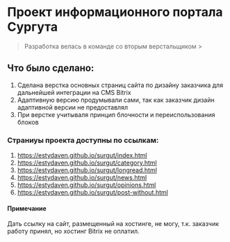 # Проект информационного портала Сургута

> Разработка велась в команде со вторым верстальщиком > 

## Что было сделано:
 1. Сделана верстка основных страниц сайта по дизайну заказчика для дальнейшей интеграции на CMS Bitrix
 2. Адаптивную версию продумывали сами, так как заказчик дизайн адаптивной версии не предоставлял
 3. При верстке учитываля принцип блочности и переиспользования блоков

### Страниуы проекта доступны по ссылкам:

1. https://estydaven.github.io/surgut/index.html
2. https://estydaven.github.io/surgut/category.html
3. https://estydaven.github.io/surgut/longread.html
4. https://estydaven.github.io/surgut/news.html
5. https://estydaven.github.io/surgut/opinions.html
6. https://estydaven.github.io/surgut/post-without.html

#### Примечание

Дать ссылку на сайт, размещенный на хостинге, не могу, т.к. заказчик работу принял, но хостинг Bitrix не оплатил.


